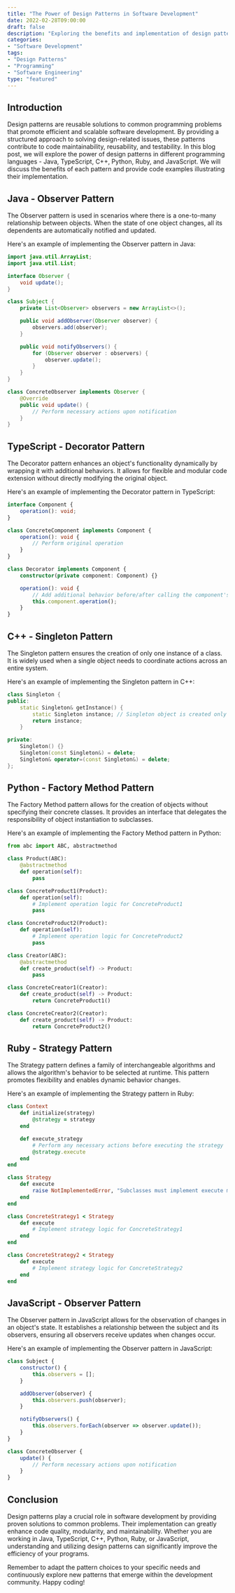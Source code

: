 ```yaml
---
title: "The Power of Design Patterns in Software Development"
date: 2022-02-28T09:00:00
draft: false
description: "Exploring the benefits and implementation of design patterns in various programming languages."
categories:
- "Software Development"
tags:
- "Design Patterns"
- "Programming"
- "Software Engineering"
type: "featured"
---
```


## Introduction

Design patterns are reusable solutions to common programming problems that promote efficient and scalable software development. By providing a structured approach to solving design-related issues, these patterns contribute to code maintainability, reusability, and testability. In this blog post, we will explore the power of design patterns in different programming languages - Java, TypeScript, C++, Python, Ruby, and JavaScript. We will discuss the benefits of each pattern and provide code examples illustrating their implementation.

## Java - Observer Pattern

The Observer pattern is used in scenarios where there is a one-to-many relationship between objects. When the state of one object changes, all its dependents are automatically notified and updated. 

Here's an example of implementing the Observer pattern in Java:

```java
import java.util.ArrayList;
import java.util.List;

interface Observer {
    void update();
}

class Subject {
    private List<Observer> observers = new ArrayList<>();

    public void addObserver(Observer observer) {
        observers.add(observer);
    }

    public void notifyObservers() {
        for (Observer observer : observers) {
            observer.update();
        }
    }
}

class ConcreteObserver implements Observer {
    @Override
    public void update() {
        // Perform necessary actions upon notification
    }
}
```

## TypeScript - Decorator Pattern

The Decorator pattern enhances an object's functionality dynamically by wrapping it with additional behaviors. It allows for flexible and modular code extension without directly modifying the original object. 

Here's an example of implementing the Decorator pattern in TypeScript:

```typescript
interface Component {
    operation(): void;
}

class ConcreteComponent implements Component {
    operation(): void {
        // Perform original operation
    }
}

class Decorator implements Component {
    constructor(private component: Component) {}

    operation(): void {
        // Add additional behavior before/after calling the component's operation
        this.component.operation();
    }
}
```

## C++ - Singleton Pattern

The Singleton pattern ensures the creation of only one instance of a class. It is widely used when a single object needs to coordinate actions across an entire system. 

Here's an example of implementing the Singleton pattern in C++:

```cpp
class Singleton {
public:
    static Singleton& getInstance() {
        static Singleton instance; // Singleton object is created only once
        return instance;
    }

private:
    Singleton() {}
    Singleton(const Singleton&) = delete;
    Singleton& operator=(const Singleton&) = delete;
};
```

## Python - Factory Method Pattern

The Factory Method pattern allows for the creation of objects without specifying their concrete classes. It provides an interface that delegates the responsibility of object instantiation to subclasses.

Here's an example of implementing the Factory Method pattern in Python:

```python
from abc import ABC, abstractmethod

class Product(ABC):
    @abstractmethod
    def operation(self):
        pass

class ConcreteProduct1(Product):
    def operation(self):
        # Implement operation logic for ConcreteProduct1
        pass

class ConcreteProduct2(Product):
    def operation(self):
        # Implement operation logic for ConcreteProduct2
        pass

class Creator(ABC):
    @abstractmethod
    def create_product(self) -> Product:
        pass

class ConcreteCreator1(Creator):
    def create_product(self) -> Product:
        return ConcreteProduct1()

class ConcreteCreator2(Creator):
    def create_product(self) -> Product:
        return ConcreteProduct2()
```

## Ruby - Strategy Pattern

The Strategy pattern defines a family of interchangeable algorithms and allows the algorithm's behavior to be selected at runtime. This pattern promotes flexibility and enables dynamic behavior changes.

Here's an example of implementing the Strategy pattern in Ruby:

```ruby
class Context
    def initialize(strategy)
        @strategy = strategy
    end

    def execute_strategy
        # Perform any necessary actions before executing the strategy
        @strategy.execute
    end
end

class Strategy
    def execute
        raise NotImplementedError, "Subclasses must implement execute method"
    end
end

class ConcreteStrategy1 < Strategy
    def execute
        # Implement strategy logic for ConcreteStrategy1
    end
end

class ConcreteStrategy2 < Strategy
    def execute
        # Implement strategy logic for ConcreteStrategy2
    end
end
```

## JavaScript - Observer Pattern

The Observer pattern in JavaScript allows for the observation of changes in an object's state. It establishes a relationship between the subject and its observers, ensuring all observers receive updates when changes occur.

Here's an example of implementing the Observer pattern in JavaScript:

```javascript
class Subject {
    constructor() {
        this.observers = [];
    }

    addObserver(observer) {
        this.observers.push(observer);
    }

    notifyObservers() {
        this.observers.forEach(observer => observer.update());
    }
}

class ConcreteObserver {
    update() {
        // Perform necessary actions upon notification
    }
}
```

## Conclusion

Design patterns play a crucial role in software development by providing proven solutions to common problems. Their implementation can greatly enhance code quality, modularity, and maintainability. Whether you are working in Java, TypeScript, C++, Python, Ruby, or JavaScript, understanding and utilizing design patterns can significantly improve the efficiency of your programs.

Remember to adapt the pattern choices to your specific needs and continuously explore new patterns that emerge within the development community. Happy coding!
